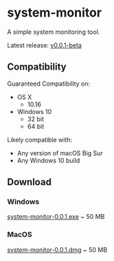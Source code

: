 # system-monitor
A simple system monitoring tool. 

Latest release: <a href="https://github.com/itsisaac19/system-monitor/releases/tag/v0.0.1-beta">v0.0.1-beta</a>

## Compatibility

Guaranteed Compatibility on:
 - OS X   
   - 10.16
 - Windows 10
   - 32 bit
   - 64 bit

Likely compatible with:
 - Any version of macOS Big Sur
 - Any Windows 10 build
 
## Download

### Windows 

<a href="https://github.com/itsisaac19/system-monitor/releases/download/v0.0.1-beta/system-monitor.Setup.0.0.1.exe">system-monitor-0.0.1.exe</a> ~ 50 MB

### MacOS  

<a href="https://github.com/itsisaac19/system-monitor/releases/download/v0.0.1-beta/system-monitor-0.0.1.dmg">system-monitor-0.0.1.dmg</a> ~ 50 MB
